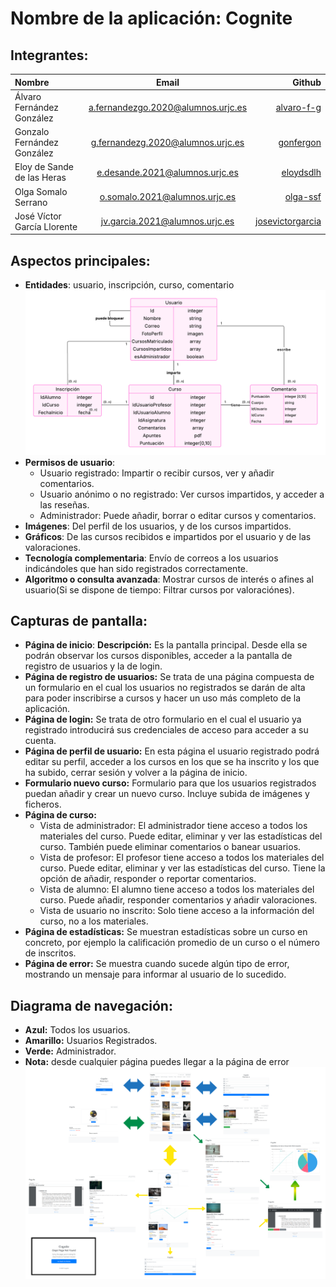 # Nombre de la aplicación: Cognite
## Integrantes:
| Nombre    | Email     | Github      |
|:-------------|:------------:|-------------:|
| Álvaro Fernández González       | a.fernandezgo.2020@alumnos.urjc.es       | [alvaro-f-g](https://github.com/alvaro-f-g)       |
| Gonzalo Fernández González       | g.fernandezg.2020@alumnos.urjc.es       | [gonfergon](https://github.com/gonfergon)     |
| Eloy de Sande de las Heras     | e.desande.2021@alumnos.urjc.es       | [eloydsdlh](https://github.com/eloydsdlh)  |
| Olga Somalo Serrano             |  o.somalo.2021@alumnos.urjc.es           |  [olga-ssf](https://github.com/olga-ssf)     |
| José Víctor García Llorente             |  jv.garcia.2021@alumnos.urjc.es           |  [josevictorgarcia](https://github.com/josevictorgarcia)     |

## Aspectos principales:
- **Entidades**: usuario, inscripción, curso, comentario
  ![Diagrama E-R](images/ERDiagram)
- **Permisos de usuario**:
  - Usuario registrado: Impartir o recibir cursos, ver y añadir comentarios.
  - Usuario anónimo o no registrado: Ver cursos impartidos, y acceder a las reseñas.
  - Administrador: Puede añadir, borrar o editar cursos y comentarios.
- **Imágenes**: Del perfil de los usuarios, y de los cursos impartidos.
- **Gráficos**: De las cursos recibidos e impartidos por el usuario y de las valoraciones.
- **Tecnología complementaria**: Envío  de correos a los usuarios indicándoles que  han sido registrados correctamente.
- **Algoritmo o consulta avanzada**: Mostrar cursos de interés o afines al usuario(Si se dispone de  tiempo: Filtrar cursos por valoraciónes).

## Capturas de pantalla:
- **Página de inicio**:
  **Descripción:** Es la pantalla principal. Desde ella se podrán observar los cursos disponibles, acceder a la pantalla de registro de usuarios y la de login.
- **Página de registro de usuarios:** Se trata de una página compuesta de un formulario en el cual los usuarios no registrados se darán de alta para poder inscribirse a cursos y hacer un uso más completo de la aplicación.
- **Página de login:** Se trata de otro formulario en el cual el usuario ya registrado introducirá sus credenciales de acceso para acceder a su cuenta.
- **Página de perfil de usuario:** En esta página el usuario registrado podrá editar su perfil, acceder a los cursos en los que se ha inscrito y los que ha subido, cerrar sesión y volver a la página de inicio.
- **Formulario nuevo curso:** Formulario para que los usuarios registrados puedan añadir y crear un nuevo curso. Incluye subida de imágenes y ficheros.
- **Página de curso:**
  - Vista de administrador: El administrador tiene acceso a todos los materiales del curso. Puede editar, eliminar y ver las estadísticas del curso. También puede eliminar comentarios o banear usuarios.
  - Vista de profesor: El profesor tiene acceso a todos los materiales del curso. Puede editar, eliminar y ver las estadísticas del curso. Tiene la opción de añadir, responder o reportar comentarios.
  - Vista de alumno: El alumno tiene acceso a todos los materiales del curso. Puede añadir, responder comentarios y ańadir valoraciones.
  - Vista de usuario no inscrito: Solo tiene acceso a la información del curso, no a los materiales.
- **Página de estadísticas:** Se muestran estadísticas sobre un curso en concreto, por ejemplo la calificación promedio de un curso o el número de inscritos.
- **Página de error:** Se muestra cuando sucede algún tipo de error, mostrando un mensaje para informar al usuario de lo sucedido.

## Diagrama de navegación:
- **Azul:** Todos los usuarios.
- **Amarillo:** Usuarios Registrados.
- **Verde:** Administrador.
- **Nota:** desde cualquier página puedes llegar a la página de error
![Diagrama de navegación](images/diagrama_navegacion.png)
